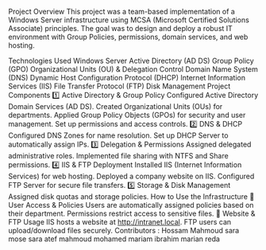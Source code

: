 Project Overview
This project was a team-based implementation of a Windows Server infrastructure using MCSA (Microsoft Certified Solutions Associate) principles. The goal was to design and deploy a robust IT environment with Group Policies, permissions, domain services, and web hosting.

Technologies Used
Windows Server
Active Directory (AD DS)
Group Policy (GPO)
Organizational Units (OU) & Delegation Control
Domain Name System (DNS)
Dynamic Host Configuration Protocol (DHCP)
Internet Information Services (IIS)
File Transfer Protocol (FTP)
Disk Management
Project Components
1️⃣ Active Directory & Group Policy
Configured Active Directory Domain Services (AD DS).
Created Organizational Units (OUs) for departments.
Applied Group Policy Objects (GPOs) for security and user management.
Set up permissions and access controls.
2️⃣ DNS & DHCP
Configured DNS Zones for name resolution.
Set up DHCP Server to automatically assign IPs.
3️⃣ Delegation & Permissions
Assigned delegated administrative roles.
Implemented file sharing with NTFS and Share permissions.
4️⃣ IIS & FTP Deployment
Installed IIS (Internet Information Services) for web hosting.
Deployed a company website on IIS.
Configured FTP Server for secure file transfers.
5️⃣ Storage & Disk Management
Assigned disk quotas and storage policies.
How to Use the Infrastructure
🔹 User Access & Policies
Users are automatically assigned policies based on their department.
Permissions restrict access to sensitive files.
🔹 Website & FTP Usage
IIS hosts a website at http://intranet.local.
FTP users can upload/download files securely.
Contributors :
Hossam Mahmoud
sara mose 
sara atef 
mahmoud mohamed 
mariam ibrahim
marian reda 

